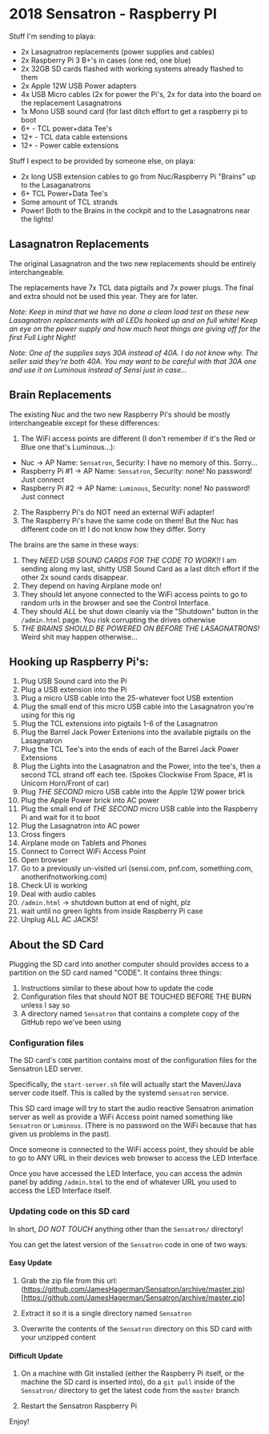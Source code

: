 # 2018 Sensatron - Raspberry PI 

Stuff I'm sending to playa:

- 2x Lasagnatron replacements (power supplies and cables)
- 2x Raspberry Pi 3 B+'s in cases (one red, one blue)
- 2x 32GB SD cards flashed with working systems already flashed to them
- 2x Apple 12W USB Power adapters
- 4x USB Micro cables (2x for power the Pi's, 2x for data into the board on the replacement Lasagnatrons
- 1x Mono USB sound card (for last ditch effort to get a raspberry pi to boot
- 6+ - TCL power+data Tee's
- 12+ - TCL data cable extensions
- 12+ - Power cable extensions

Stuff I expect to be provided by someone else, on playa:

- 2x long USB extension cables to go from Nuc/Raspberry Pi "Brains" up to the Lasaganatrons
- 6+ TCL Power+Data Tee's
- Some amount of TCL strands
- Power! Both to the Brains in the cockpit and to the Lasagnatrons near the lights!

## Lasagnatron Replacements

The original Lasagnatron and the two new replacements should be entirely interchangeable.

The replacements have 7x TCL data pigtails and 7x power plugs. The final and extra should not be used this year. They are for later.

*Note: Keep in mind that we have no done a clean load test on these new Lasagnatron replacements with all LEDs hooked up and on full white! Keep an eye on the power supply and how much heat things are giving off for the first Full Light Night!*

*Note: One of the supplies says 30A instead of 40A. I do not know why. The seller said they're both 40A. You may want to be careful with that 30A one and use it on Luminous instead of Sensi just in case...*

## Brain Replacements

The existing Nuc and the two new Raspberry Pi's should be mostly interchangeable except for these differences:

1. The WiFi access points are different (I don't remember if it's the Red or Blue one that's Luminous...):
  - Nuc -> AP Name: `Sensatron`, Security: I have no memory of this. Sorry...
  - Raspberry Pi #1 -> AP Name: `Sensatron`, Security: none! No password! Just connect
  - Raspberry Pi #2 -> AP Name: `Luminous`, Security: none! No password! Just connect
2. The Raspberry Pi's do NOT need an external WiFi adapter!
3. The Raspberry Pi's have the same code on them! But the Nuc has different code on it! I do not know how they differ. Sorry

The brains are the same in these ways:

1. They *NEED USB SOUND CARDS FOR THE CODE TO WORK!!* I am sending along my last, shitty USB Sound Card as a last ditch effort if the other 2x sound cards disappear.
2. They depend on having Airplane mode on!
3. They should let anyone connected to the WiFi access points to go to random urls in the browser and see the Control Interface.
2. They should *ALL* be shut down cleanly via the "Shutdown" button in the `/admin.html` page. You risk corrupting the drives otherwise
3. *THE BRAINS SHOULD BE POWERED ON BEFORE THE LASAGNATRONS!* Weird shit may happen otherwise...

## Hooking up Raspberry Pi's:

1. Plug USB Sound card into the Pi
2. Plug a USB extension into the Pi
3. Plug a micro USB cable into the 25-whatever foot USB extention
4. Plug the small end of this micro USB cable into the Lasagnatron you're using for this rig
5. Plug the TCL extensions into pigtails 1-6 of the Lasagnatron
6. Plug the Barrel Jack Power Extenions into the available pigtails on the Lasagnatron
7. Plug the TCL Tee's into the ends of each of the Barrel Jack Power Extensions
8. Plug the Lights into the Lasagnatron and the Power, into the tee's, then a second TCL strand off each tee. (Spokes Clockwise From Space, #1 is Unicorn Horn/Front of car)
9. Plug *THE SECOND* micro USB cable into the Apple 12W power brick
10. Plug the Apple Power brick into AC power
11. Plug the small end of *THE SECOND* micro USB cable into the Raspberry Pi and wait for it to boot
12. Plug the Lasagnatron into AC power
13. Cross fingers
14. Airplane mode on Tablets and Phones
15. Connect to Correct WiFi Access Point
16. Open browser
17. Go to a previously un-visited url (sensi.com, pnf.com, something.com, anotherifnotworking.com)
18. Check UI is working
19. Deal with audio cables
20. `/admin.html` -> shutdown button at end of night, plz
21. wait until no green lights from inside Raspberry Pi case
22. Unplug ALL AC JACKS!

## About the SD Card

Plugging the SD card into another computer should provides access to a partition on the SD card named "CODE". It contains three things:

1. Instructions similar to these about how to update the code
2. Configuration files that should NOT BE TOUCHED BEFORE THE BURN unless I say so
3. A directory named `Sensatron` that contains a complete copy of the GitHub repo we've been using

### Configuration files

The SD card's `CODE` partition contains most of the configuration files for the Sensatron LED server.

Specifically, the `start-server.sh` file will actually start the Maven/Java server code itself. This is called by the systemd `sensatron` service.

This SD card image will try to start the audio reactive Sensatron animation server as well as provide a WiFi Access point named something like `Sensatron` or `Luminous`. (There is no password on the WiFi because that has given us problems in the past).

Once someone is connected to the WiFi access point, they should be able to go to ANY URL in their devices web browser to access the LED Interface.

Once you have accessed the LED Interface, you can access the admin panel by adding `/admin.html` to the end of whatever URL you used to access the LED Interface itself.

### Updating code on this SD card

In short, *DO NOT TOUCH* anything other than the `Sensatron/` directory!

You can get the latest version of the `Sensatron` code in one of two ways:

#### Easy Update

1. Grab the zip file from this url: (https://github.com/JamesHagerman/Sensatron/archive/master.zip)[https://github.com/JamesHagerman/Sensatron/archive/master.zip]

2. Extract it so it is a single directory named `Sensatron`

3. Overwrite the contents of the `Sensatron` directory on this SD card with your unzipped content

#### Difficult Update

1. On a machine with Git installed (either the Raspberry Pi itself, or the machine the SD card is inserted into), do a `git pull` inside of the `Sensatron/` directory to get the latest code from the `master` branch

2. Restart the Sensatron Raspberry Pi

Enjoy!
